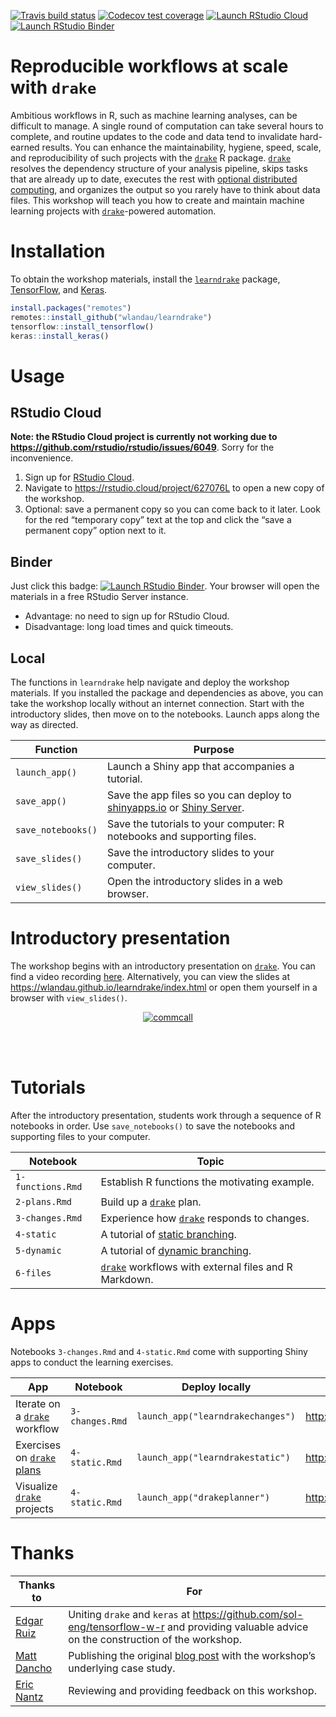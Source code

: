 
[![Travis build
status](https://travis-ci.org/wlandau/learndrake.svg?branch=master)](https://travis-ci.org/wlandau/learndrake)
[![Codecov test
coverage](https://codecov.io/gh/wlandau/learndrake/branch/master/graph/badge.svg)](https://codecov.io/gh/wlandau/learndrake?branch=master)
[![Launch RStudio
Cloud](https://img.shields.io/badge/RStudio-Cloud-red)](https://rstudio.cloud/project/627076L)
[![Launch RStudio
Binder](http://mybinder.org/badge_logo.svg)](https://mybinder.org/v2/gh/wlandau/learndrake/binder?urlpath=rstudio)

# Reproducible workflows at scale with `drake`

Ambitious workflows in R, such as machine learning analyses, can be
difficult to manage. A single round of computation can take several
hours to complete, and routine updates to the code and data tend to
invalidate hard-earned results. You can enhance the maintainability,
hygiene, speed, scale, and reproducibility of such projects with the
[`drake`](https://github.com/ropensci/drake) R package.
[`drake`](https://github.com/ropensci/drake) resolves the dependency
structure of your analysis pipeline, skips tasks that are already up to
date, executes the rest with [optional distributed
computing](https://books.ropensci.org/drake/hpc.html), and organizes the
output so you rarely have to think about data files. This workshop will
teach you how to create and maintain machine learning projects with
[`drake`](https://github.com/ropensci/drake)-powered automation.

# Installation

To obtain the workshop materials, install the
[`learndrake`](https://github.com/wlandau/learndrake) package,
[TensorFlow](https://www.tensorflow.org), and
[Keras](https://keras.io/).

``` r
install.packages("remotes")
remotes::install_github("wlandau/learndrake")
tensorflow::install_tensorflow()
keras::install_keras()
```

# Usage

## RStudio Cloud

**Note: the RStudio Cloud project is currently not working due to <https://github.com/rstudio/rstudio/issues/6049>**. Sorry for the inconvenience.

1.  Sign up for [RStudio Cloud](https://rstudio.cloud).
2.  Navigate to <https://rstudio.cloud/project/627076L> to open a new
    copy of the workshop.
3.  Optional: save a permanent copy so you can come back to it later.
    Look for the red “temporary copy” text at the top and click the
    “save a permanent copy” option next to it.

## Binder

Just click this badge: [![Launch RStudio
Binder](http://mybinder.org/badge_logo.svg)](https://mybinder.org/v2/gh/wlandau/learndrake/binder?urlpath=rstudio).
Your browser will open the materials in a free RStudio Server instance.

  - Advantage: no need to sign up for RStudio Cloud.
  - Disadvantage: long load times and quick timeouts.

## Local

The functions in `learndrake` help navigate and deploy the workshop
materials. If you installed the package and dependencies as above, you
can take the workshop locally without an internet connection. Start with
the introductory slides, then move on to the notebooks. Launch apps
along the way as
directed.

| Function           | Purpose                                                                                                                                                  |
| ------------------ | -------------------------------------------------------------------------------------------------------------------------------------------------------- |
| `launch_app()`     | Launch a Shiny app that accompanies a tutorial.                                                                                                          |
| `save_app()`       | Save the app files so you can deploy to [shinyapps.io](https://www.shinyapps.io) or [Shiny Server](https://www.rstudio.com/products/shiny/shiny-server). |
| `save_notebooks()` | Save the tutorials to your computer: R notebooks and supporting files.                                                                                   |
| `save_slides()`    | Save the introductory slides to your computer.                                                                                                           |
| `view_slides()`    | Open the introductory slides in a web browser.                                                                                                           |

# Introductory presentation

The workshop begins with an introductory presentation on
[`drake`](https://github.com/ropensci/drake). You can find a video
recording [here](https://ropensci.org/commcalls/2019-09-24/).
Alternatively, you can view the slides at
<https://wlandau.github.io/learndrake/index.html> or open them yourself
in a browser with `view_slides()`.

<center>

<a href="https://ropensci.org/commcalls/2019-09-24/">
<img src="https://docs.ropensci.org/drake/reference/figures/commcall.png" alt="commcall" align="center" style = "border: none; float: center;">
</a>

</center>

<br> <br>

# Tutorials

After the introductory presentation, students work through a sequence of
R notebooks in order. Use `save_notebooks()` to save the notebooks and
supporting files to your
computer.

| Notebook          | Topic                                                                                      |
| ----------------- | ------------------------------------------------------------------------------------------ |
| `1-functions.Rmd` | Establish R functions the motivating example.                                              |
| `2-plans.Rmd`     | Build up a [`drake`](https://github.com/ropensci/drake) plan.                              |
| `3-changes.Rmd`   | Experience how [`drake`](https://github.com/ropensci/drake) responds to changes.           |
| `4-static`        | A tutorial of [static branching](https://books.ropensci.org/drake/static.html).            |
| `5-dynamic`       | A tutorial of [dynamic branching](https://books.ropensci.org/drake/dynamic.html).          |
| `6-files`         | [`drake`](https://github.com/ropensci/drake) workflows with external files and R Markdown. |

# Apps

Notebooks `3-changes.Rmd` and `4-static.Rmd` come with supporting Shiny
apps to conduct the learning
exercises.

| App                                                                       | Notebook        | Deploy locally                    | Public URL                                      |
| ------------------------------------------------------------------------- | --------------- | --------------------------------- | ----------------------------------------------- |
| Iterate on a [`drake`](https://github.com/ropensci/drake) workflow        | `3-changes.Rmd` | `launch_app("learndrakechanges")` | <http://wlandau.shinyapps.io/learndrakechanges> |
| Exercises on [`drake` plans](https://books.ropensci.org/drake/plans.html) | `4-static.Rmd`  | `launch_app("learndrakestatic")`  | <http://wlandau.shinyapps.io/learndrakestatic>  |
| Visualize [`drake`](https://github.com/ropensci/drake) projects           | `4-static.Rmd`  | `launch_app("drakeplanner")`      | <http://wlandau.shinyapps.io/drakeplanner>      |

# Thanks

| Thanks to                                   | For                                                                                                                                                         |
| ------------------------------------------- | ----------------------------------------------------------------------------------------------------------------------------------------------------------- |
| [Edgar Ruiz](https://github.com/edgararuiz) | Uniting `drake` and `keras` at <https://github.com/sol-eng/tensorflow-w-r> and providing valuable advice on the construction of the workshop.               |
| [Matt Dancho](https://github.com/mdancho84) | Publishing the original [blog post](https://blogs.rstudio.com/tensorflow/posts/2018-01-11-keras-customer-churn/) with the workshop’s underlying case study. |
| [Eric Nantz](https://github.com/rpodcast)   | Reviewing and providing feedback on this workshop.                                                                                                          |
